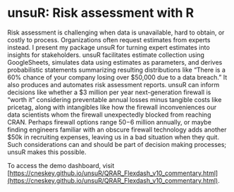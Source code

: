 # unsuR: Risk assessment with R

Risk assessment is challenging when data is unavailable, hard to obtain, or costly to process. Organizations often request estimates from experts instead. I present my package unsuR for turning expert estimates into insights for stakeholders. unsuR facilitates estimate collection using GoogleSheets, simulates data using estimates as parameters, and derives probabilistic statements summarizing resulting distributions like “There is a 60% chance of your company losing over $50,000 due to a data breach.” It also produces and automates risk assessment reports. unsuR can inform decisions like whether a $3 million per year next-generation firewall is “worth it” considering preventable annual losses minus tangible costs like pricetag, along with intangibles like how the firewall inconveniences our data scientists whom the firewall unexpectedly blocked from reaching CRAN. Perhaps firewall options range $50-$6 million annually, or maybe finding engineers familiar with an obscure firewall technology adds another $50k in recruiting expenses, leaving us in a bad situation when they quit. Such considerations can and should be part of decision making processes; unsuR makes this possible.

To access the demo dashboard, visit [https://cneskey.github.io/unsuR/QRAR_Flexdash_v10_commentary.html](https://cneskey.github.io/unsuR/QRAR_Flexdash_v10_commentary.html).
